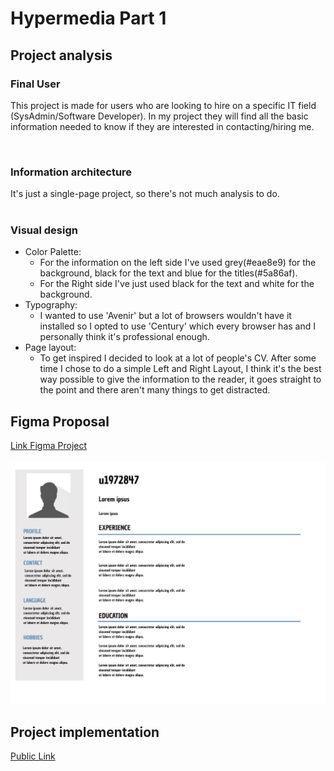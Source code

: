 # Hypermedia Part 1

## Project analysis

### Final User


This project is made for users who are looking to hire on a specific IT field (SysAdmin/Software Developer). 
In my project they will find all the basic information needed to know if they are interested in contacting/hiring me.

<br />

### Information architecture

It's just a single-page project, so there's not much analysis to do.<br /><br />


### Visual design

- Color Palette:  
   - For the information on the left side I've used grey(#eae8e9) for the background, black for the text and blue for the titles(#5a86af). 
   - For the Right side I've just used black for the text and white for the background.
- Typography: 
  - I wanted to use 'Avenir' but a lot of browsers wouldn't have it installed so I opted to use 'Century' which every browser has and I personally think it's professional enough.
- Page layout: 
  - To get inspired I decided to look at a lot of people's CV. After some time I chose to do a simple Left and Right Layout, I think it's the best way possible to give the information to the reader, it goes straight to the point and there aren't many things to get distracted.

## Figma Proposal
[Link Figma Project](https://www.figma.com/file/FQA77s4NdwsyQsh6YvRB3n/Curriculum) <br /><br />
![Figma Image](Figma.svg)

## Project implementation
[Public Link](https://u1972847.github.io/p1/)


